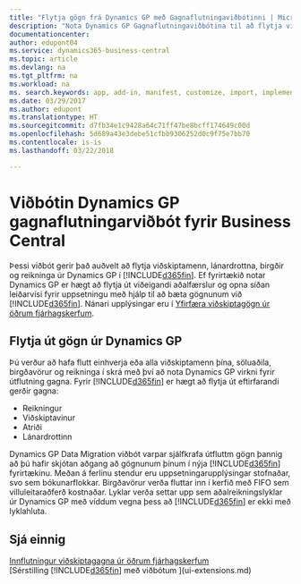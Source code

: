```yaml
---
title: "Flytja gögn frá Dynamics GP með Gagnaflutningaviðbótinni | Microsoft Docs"
description: "Nota Dynamics GP Gagnaflutningaviðbótina til að flytja viðskiptamenn, lánardrottna, birgðir og reikninga úr Dynamics GP í Business Central."
documentationcenter: 
author: edupont04
ms.service: dynamics365-business-central
ms.topic: article
ms.devlang: na
ms.tgt_pltfrm: na
ms.workload: na
ms. search.keywords: app, add-in, manifest, customize, import, implement
ms.date: 03/29/2017
ms.author: edupont
ms.translationtype: HT
ms.sourcegitcommit: d7fb34e1c9428a64c71ff47be8bcff174649c00d
ms.openlocfilehash: 5d689a43e3debe51cfbb9306252d0c9f75e7bb70
ms.contentlocale: is-is
ms.lasthandoff: 03/22/2018

---
```

# <a name="the-dynamics-gp-data-migration-extension-for-business-central"></a>Viðbótin Dynamics GP gagnaflutningarviðbót fyrir Business Central 
Þessi viðbót gerir það auðvelt að flytja viðskiptamenn, lánardrottna, birgðir og reikninga úr Dynamics GP í [!INCLUDE[d365fin](includes/d365fin_md.md)]. Ef fyrirtækið notar Dynamics GP er hægt að flytja út viðeigandi aðalfærslur og opna síðan leiðarvísi fyrir uppsetningu með hjálp til að bæta gögnunum við [!INCLUDE[d365fin](includes/d365fin_md.md)]. Nánari upplýsingar eru í [Yfirfæra viðskiptagögn úr öðrum fjárhagskerfum](upload-data.md).

## <a name="exporting-data-from-dynamics-gp"></a>Flytja út gögn úr Dynamics GP
Þú verður að hafa flutt einhverja eða alla viðskiptamenn þína, söluaðila, birgðavörur og reikninga í skrá með því að nota Dynamics GP virkni fyrir útflutning gagna. Fyrir [!INCLUDE[d365fin](includes/d365fin_md.md)] er hægt að flytja út eftirfarandi gerðir gagna:

* Reikningur  
* Viðskiptavinur  
* Atriði  
* Lánardrottinn  

Dynamics GP Data Migration viðbót varpar sjálfkrafa útfluttm gögn þannig að þú hafir skjótan aðgang að gögnunum þínum í nýja [!INCLUDE[d365fin](includes/d365fin_md.md)] fyrirtækinu. Meðan á ferlinu stendur eru uppsetningarupplýsingar stofnaðar, svo sem bókunarflokkar. Birgðavörur verða fluttar inn í kerfið með FIFO sem villuleitaraðferð kostnaðar. Lyklar verða settar upp sem aðalreikningslyklar úr Dynamics GP með víddum vegna þess að [!INCLUDE[d365fin](includes/d365fin_long_md.md)] er ekki með lyklahluta.

## <a name="see-also"></a>Sjá einnig
[Innflutningur viðskiptagagna úr öðrum fjárhagskerfum](upload-data.md)  
[Sérstilling [!INCLUDE[d365fin](includes/d365fin_md.md)] með viðbótum ](ui-extensions.md)  

